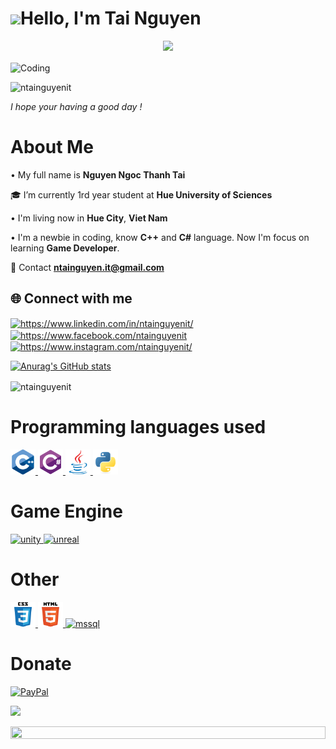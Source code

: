 # <h1 align="left"><img src="https://media2.giphy.com/media/QssGEmpkyEOhBCb7e1/giphy.gif?cid=ecf05e47a0n3gi1bfqntqmob8g9aid1oyj2wr3ds3mg700bl&rid=giphy.gif" width ="25"><b>Hello, I'm Tai Nguyen</b></h1>

<p align="center">
  <a href="https://github.com/DenverCoder1/readme-typing-svg">
    <img src="https://readme-typing-svg.herokuapp.com?font=Time+New+Roman&color=cyan&size=25&center=true&vCenter=true&width=600&height=100&lines=I+hope+your+having+a+good+day+!;++;Hello,+I'm+Tai+Nguyen;@ntainguyenit;Hue+University+of+Sciences;Game+Developer;Unity+Developer"></a>
</p>
<img align="center" alt="Coding" width="400" src="https://cdn.dribbble.com/users/1162077/screenshots/3848914/programmer.gif">
<p align="left"> <img src="https://komarev.com/ghpvc/?username=ntainguyenit&label=Profile%20views&color=0e75b6&style=flat" alt="ntainguyenit" /></p>

_I hope your having a good day !_

# About Me

• My full name is **Nguyen Ngoc Thanh Tai**

🎓 I’m currently 1rd year student at **Hue University of Sciences** 

• I'm living now in **Hue City**, **Viet Nam**
  
• I'm a newbie in coding, know **C++** and **C#** language. Now I'm focus on learning **Game Developer**.

📧 Contact **ntainguyen.it@gmail.com**
  
## 🌐 Connect with me
<p align="left">
<a href="https://www.linkedin.com/in/ntainguyenit/" target="blank">
  <img align="center" src="https://raw.githubusercontent.com/rahuldkjain/github-profile-readme-generator/master/src/images/icons/Social/linked-in-alt.svg" alt="https://www.linkedin.com/in/ntainguyenit/" height="30" width="40" />
</a>
<a href="https://www.facebook.com/ntainguyenit" target="blank">
  <img align="center" src="https://raw.githubusercontent.com/rahuldkjain/github-profile-readme-generator/master/src/images/icons/Social/facebook.svg" alt="https://www.facebook.com/ntainguyenit" height="30" width="40" />
</a>
<a href="https://www.instagram.com/ntainguyenit/" target="blank">
  <img align="center" src="https://raw.githubusercontent.com/rahuldkjain/github-profile-readme-generator/master/src/images/icons/Social/instagram.svg" alt="https://www.instagram.com/ntainguyenit/" height="30" width="40" />
</a>
</p>

[![Anurag's GitHub stats](https://github-readme-stats.vercel.app/api?username=ntainguyenit)](https://github.com/ntainguyenit/github-readme-stats)
<p><img align="center" src="https://github-readme-streak-stats.herokuapp.com/?user=ntainguyenit&" alt="ntainguyenit" /></p>

# Programming languages ​​used
<p align="left"> 
  <a href="https://www.w3schools.com/cpp/" target="_blank" rel="noreferrer"> 
    <img src="https://raw.githubusercontent.com/devicons/devicon/master/icons/cplusplus/cplusplus-original.svg" alt="cplusplus" width="40" height="40"/> 
  </a> 
  <a href="https://www.w3schools.com/cs/" target="_blank" rel="noreferrer"> 
    <img src="https://raw.githubusercontent.com/devicons/devicon/master/icons/csharp/csharp-original.svg" alt="csharp" width="40" height="40"/> 
  </a> 
  <a href="https://www.java.com" target="_blank" rel="noreferrer"> 
    <img src="https://raw.githubusercontent.com/devicons/devicon/master/icons/java/java-original.svg" alt="java" width="40" height="40"/> 
  </a> 
  <a href="https://www.python.org" target="_blank" rel="noreferrer"> 
    <img src="https://raw.githubusercontent.com/devicons/devicon/master/icons/python/python-original.svg" alt="python" width="40" height="40"/> 
  </a> 
</p>

# Game Engine
<p align="left"> 
  <a href="https://unity.com/" target="_blank" rel="noreferrer"> 
    <img src="https://www.vectorlogo.zone/logos/unity3d/unity3d-icon.svg" alt="unity" width="40" height="40"/> 
  </a> 
  <a href="https://unrealengine.com/" target="_blank" rel="noreferrer"> 
    <img src="https://raw.githubusercontent.com/kenangundogan/fontisto/036b7eca71aab1bef8e6a0518f7329f13ed62f6b/icons/svg/brand/unreal-engine.svg" alt="unreal" width="40" height="40"/> 
  </a> 
</p>

# Other
<p align="left"> 
  <a href="https://www.w3schools.com/css/" target="_blank" rel="noreferrer"> 
    <img src="https://raw.githubusercontent.com/devicons/devicon/master/icons/css3/css3-original-wordmark.svg" alt="css3" width="40" height="40"/> 
  </a> 
  <a href="https://www.w3.org/html/" target="_blank" rel="noreferrer"> 
    <img src="https://raw.githubusercontent.com/devicons/devicon/master/icons/html5/html5-original-wordmark.svg" alt="html5" width="40" height="40"/> 
  </a> 
  <a href="https://www.microsoft.com/en-us/sql-server" target="_blank" rel="noreferrer"> 
    <img src="https://www.svgrepo.com/show/303229/microsoft-sql-server-logo.svg" alt="mssql" width="40" height="40"/> 
  </a> 
</p>

# Donate
  [![PayPal](https://img.shields.io/badge/PayPal-00457C?style=for-the-badge&logo=paypal&logoColor=white)](https://paypal.me/ntainguyenit) 

<p align="left">
  <a href="https://github.com/fairyland0926"><img src="https://readme-typing-svg.herokuapp.com/?lines=Thank%20You%20For%20Watching;Cảm%20ơn%20vì%20đã%20ghé%20thăm&font=Pacifico&center=true&width=650&height=120&color=58a6ff&vCenter=true&size=45%22"></a>
</p>

<img src="https://i.imgur.com/dBaSKWF.gif" height="20" width="100%">

